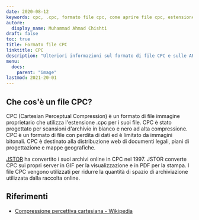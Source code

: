 ```yaml
---
date: 2020-08-12
keywords: cpc, .cpc, formato file cpc, come aprire file cpc, estensione .cpc, estensione cpc
autore:
  display_name: Muhammad Ahmad Chishti
draft: false
toc: true
title: Formato file CPC
linktitle: CPC
description: "Ulteriori informazioni sul formato di file CPC e sulle API che possono creare e aprire file CPC."
menu:
  docs:
    parent: "image"
lastmod: 2021-20-01
---
```


## Che cos'è un file CPC?

CPC (Cartesian Perceptual Compression) è un formato di file immagine proprietario che utilizza l'estensione .cpc per i suoi file. CPC è stato progettato per scansioni d'archivio in bianco e nero ad alta compressione. CPC è un formato di file con perdita di dati ed è limitato da immagini bitonali. CPC è destinato alla distribuzione web di documenti legali, piani di progettazione e mappe geografiche.

[JSTOR](https://www.jstor.org/) ha convertito i suoi archivi online in CPC nel 1997. JSTOR converte CPC sui propri server in GIF per la visualizzazione e in PDF per la stampa. I file CPC vengono utilizzati per ridurre la quantità di spazio di archiviazione utilizzata dalla raccolta online.

## Riferimenti

- [Compressione percettiva cartesiana - Wikipedia](](https://en.wikipedia.org/wiki/Cartesian_Perceptual_Compression))

